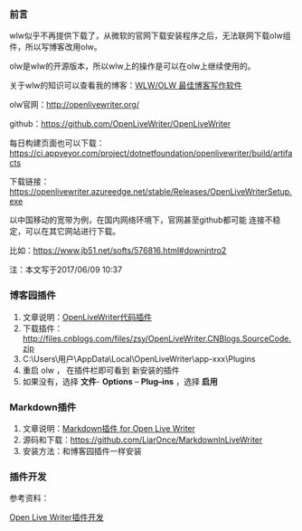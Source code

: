 ### 前言

wlw似乎不再提供下载了，从微软的官网下载安装程序之后，无法联网下载olw组件，所以写博客改用olw。

olw是wlw的开源版本，所以wlw上的操作是可以在olw上继续使用的。

关于wlw的知识可以查看我的博客：[WLW/OLW 最佳博客写作软件](http://www.cnblogs.com/zhaoqingqing/p/3902438.html)

olw官网：http://openlivewriter.org/

github：https://github.com/OpenLiveWriter/OpenLiveWriter

每日构建页面也可以下载：https://ci.appveyor.com/project/dotnetfoundation/openlivewriter/build/artifacts

下载链接：https://openlivewriter.azureedge.net/stable/Releases/OpenLiveWriterSetup.exe

以中国移动的宽带为例，在国内网络环境下，官网甚至github都可能 连接不稳定，可以在其它网站进行下载。

比如：https://www.jb51.net/softs/576816.html#downintro2



注：本文写于2017/06/09 10:37

### 博客园插件

1. 文章说明：[OpenLiveWriter代码插件](http://www.cnblogs.com/zsy/p/5859928.html)
2. 下载插件：http://files.cnblogs.com/files/zsy/OpenLiveWriter.CNBlogs.SourceCode.zip
3. C:\Users\用户\AppData\Local\OpenLiveWriter\app-xxx\Plugins 
4. 重启 olw ， 在插件栏即可看到 新安装的插件 
5. 如果没有，选择 **文件**- **Options** – **Plug–ins** ，选择 **启用**

### Markdown插件

1. 文章说明：[Markdown插件 for Open Live Writer](https://www.liaronce.win/archives/535)
2. 源码和下载：https://github.com/LiarOnce/MarkdownInLiveWriter
3. 安装方法：和博客园插件一样安装

### 插件开发

参考资料：

[Open Live Writer插件开发](http://www.cnblogs.com/memento/p/5309213.html)